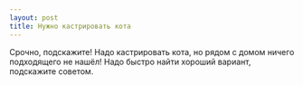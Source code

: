 ```yaml
---
layout: post 
title: Нужно кастрировать кота 
--- 
```

Срочно, подскажите! Надо кастрировать кота, но рядом с  домом ничего подходящего не нашёл! Надо быстро найти хороший вариант, подскажите советом.
